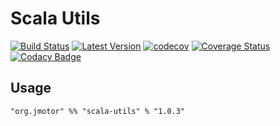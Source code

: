 # Scala Utils

[![Build Status](https://travis-ci.org/aiyanbo/scala-utils.svg?branch=master)](https://travis-ci.org/aiyanbo/scala-utils)
[![Latest Version](https://img.shields.io/github/release/aiyanbo/scala-utils.svg)](https://github.com/aiyanbo/scala-utils/releases/latest)
[![codecov](https://codecov.io/gh/aiyanbo/scala-utils/branch/master/graph/badge.svg)](https://codecov.io/gh/aiyanbo/scala-utils)
[![Coverage Status](https://coveralls.io/repos/github/aiyanbo/scala-utils/badge.svg?branch=master)](https://coveralls.io/github/aiyanbo/scala-utils?branch=master)
[![Codacy Badge](https://api.codacy.com/project/badge/Grade/3b465eea8bb5486895b6b579fce95a97)](https://www.codacy.com/app/aiyanbo/scala-utils?utm_source=github.com&amp;utm_medium=referral&amp;utm_content=aiyanbo/scala-utils&amp;utm_campaign=Badge_Grade)

## Usage

```
"org.jmotor" %% "scala-utils" % "1.0.3"
```
